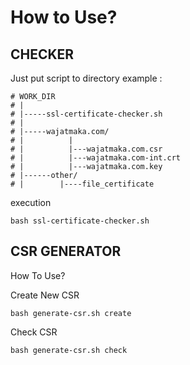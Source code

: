 # How to Use?

## CHECKER
Just put script to directory 
example :

```
# WORK_DIR
# |
# |-----ssl-certificate-checker.sh
# |
# |-----wajatmaka.com/
# |          |
# |          |---wajatmaka.com.csr
# |          |---wajatmaka.com-int.crt
# |          |---wajatmaka.com.key
# |------other/
# |        |----file_certificate
```

execution
```
bash ssl-certificate-checker.sh
```


## CSR GENERATOR
How To Use?


Create New CSR
```
bash generate-csr.sh create
```

Check CSR
```
bash generate-csr.sh check
```
